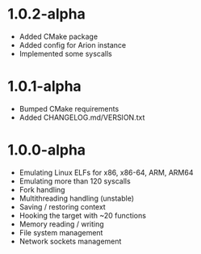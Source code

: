 # 1.0.2-alpha
- Added CMake package
- Added config for Arion instance
- Implemented some syscalls

# 1.0.1-alpha
- Bumped CMake requirements
- Added CHANGELOG.md/VERSION.txt

# 1.0.0-alpha
- Emulating Linux ELFs for x86, x86-64, ARM, ARM64
- Emulating more than 120 syscalls
- Fork handling
- Multithreading handling (unstable)
- Saving / restoring context
- Hooking the target with ~20 functions
- Memory reading / writing
- File system management
- Network sockets management
